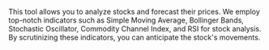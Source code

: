 This tool allows you to analyze stocks and forecast their prices. We employ top-notch indicators such as Simple Moving Average, Bollinger Bands, Stochastic Oscillator, Commodity Channel Index, and RSI for stock analysis. By scrutinizing these indicators, you can anticipate the stock's movements.
